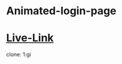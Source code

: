 # Animated-login-page
<h1><a href="https://animated-monkey-login.netlify.app/">Live-Link</a></h1>
clone:
1:gi